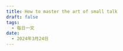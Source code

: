 ```yaml
---
title: How to master the art of small talk
draft: false
tags:
  - 每日一文
date:
  - 2024年3月24日
---
```

 
